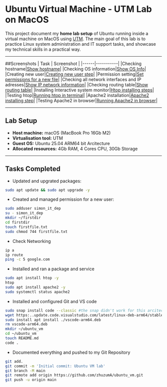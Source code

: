 # Ubuntu Virtual Machine - UTM Lab on MacOS

This project document my **home lab setup** of Ubuntu running inside a virtual machine on MacOS using [UTM](https://mac.getutm.appmac.). 
The main goal of this lab is to practice Linux system administration and IT support tasks, and showcase my technical skills in a practical way. 

---
##Screenshots
| Task | Screenshot |
|------|-----------|
|Checking hostname|[Show hostname](images/hostname.png)|
|Checking OS information|[Show OS Info](images/os_info.png)|
|Creating new user|[Creating new user step](images/new_user.png)|
|Permission setting|[Set permissions for a new file](images/user_permission.png)|
|Checking all network interfaces and IP adresses|[Show IP network information](images/ip_a.png)|
|Checking routing table|[Show routing table](images/ip_route.png)|
|Installing Interactive system monitor|[Htop installing steps](images/htop.png)|
|Testing htop|[Running htop in terminal](images/ran_htop.png)|
|Apache2 installation|[Apache2 installing step](images/apache2.png)|
|Testing Apache2 in browser|[Running Apache2 in browser](images/apache2_test.png)|

---

## Lab Setup
- **Host machine:** macOS (MacBook Pro 16Gb M2)
- **Virtualisation tool:** UTM
- **Guest OS:** Ubuntu 25.04 ARM64 bit Arcitecture
- **Allocated resources:** 4Gb RAM, 4 Cores CPU, 30Gb Storage


---

## Tasks Completed

- Updated and upgrated packages:
```bash
sudo apt update && sudo apt upgrade -y
```

- Created and managed permission for a new user:
```bash
sudo adduser simon_it_dep
su - simon_it_dep
mkdir ~/firstdir
cd firstdir
touch firstfile.txt
sudo chmod 744 firstfile.txt
```

- Check Networking
```bash
ip a
ip route
ping -c 5 google.com
```

- Installed and ran a package and service
```bash
sudo apt install htop -y
htop
sudo apt install apache2 -y
sudo systemctl status apache2
```

- Installed and configured Git and VS code
```bash
sudo snap install code --classic #the snap didn't work for this arcitecture, so I downloaded a package directly from the website
wget https:..update.code.visualstudio.com/latest/linux-deb-arm64/stable -O vscode-arm64.deb
sudo install apt install ./vscode-arm64.deb
rm vscode-arm64.deb
mkdir ~/ubuntu_vm
cd ~/ubuntu_vm
touch README.md
code .
```

- Documented everything and pushed to my Git Repository 
```bash
git add.
git commit -m 'Initial commit: Ubuntu VM lab'
git branch -M main
git remote add origin https://github.com/zhuzumA/ubuntu_vm.git
git push -u origin main
```
